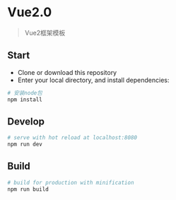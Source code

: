 # Vue2.0

> Vue2框架模板

## Start

 - Clone or download this repository
 - Enter your local directory, and install dependencies:

``` bash
# 安装node包
npm install
```

## Develop

``` bash
# serve with hot reload at localhost:8080
npm run dev
```

## Build

``` bash
# build for production with minification
npm run build
```
